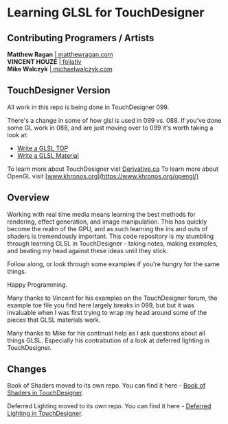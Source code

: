 # Learning GLSL for TouchDesigner #

## Contributing Programers / Artists ##

**Matthew Ragan** |[ matthewragan.com ](http://matthewragan.com)  
**VINCENT HOUZÉ** |[ foliativ ](http://www.foliativ.net/)  
**Mike Walczyk**  |[ michaelwalczyk.com ](http://www.michaelwalczyk.com/)  

## TouchDesigner Version ##

All work in this repo is being done in TouchDesigner 099. 

There's a change in some of how glsl is used in 099 vs. 088. If you've done some GL work in 088, and are just moving over to 099 it's worth taking a look at:  

* [Write a GLSL TOP](https://www.derivative.ca/wiki099/index.php?title=Write_a_GLSL_TOP)
* [Write a GLSL Material](https://www.derivative.ca/wiki099/index.php?title=GLSL_Material_Writing_Guide)

To learn more about TouchDesigner vist [Derivative.ca](http://derivative.ca/)
To learn more about OpenGL visit [www.khronos.org](https://www.khronos.org/opengl/)

## Overview ##

Working with real time media means learning the best methods for rendering, effect generation, and image manipulation. This has quickly become the realm of the GPU, and as such learning the ins and outs of shaders is tremendously important. This code repository is my stumbling through learning GLSL in TouchDesigner - taking notes, making examples, and beating my head against these ideas until they stick.

Follow along, or look through some examples if you're hungry for the same things.

Happy Programming.

Many thanks to Vincent for his examples on the TouchDesigner forum, the example toe file you find here largely breaks in 099, but but it was invaluable when I was first trying to wrap my head around some of the pieces that GLSL materials work.

Many thanks to Mike for his continual help as I ask questions about all things GLSL. Especially his contrabution of a look at deferred lighting in TouchDesigner.

## Changes ## 

Book of Shaders moved to its own repo. You can find it here - [Book of Shaders in TouchDesigner](https://github.com/raganmd/BOS-in-TouchDesigner).

Deferred Lighting moved to its own repo. You can find it here - [Deferred Lighting in TouchDesigner](https://github.com/raganmd/touchdesigner-deferred-lighting).